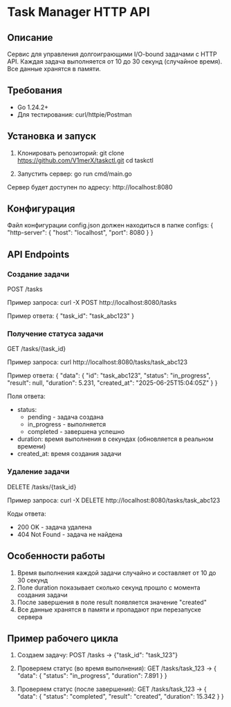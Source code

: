 # Task Manager HTTP API

## Описание
Сервис для управления долгоиграющими I/O-bound задачами с HTTP API. Каждая задача выполняется от 10 до 30 секунд (случайное время). Все данные хранятся в памяти.

## Требования
- Go 1.24.2+
- Для тестирования: curl/httpie/Postman

## Установка и запуск
1. Клонировать репозиторий:
git clone https://github.com/V1merX/taskctl.git
cd taskctl

2. Запустить сервер:
go run cmd/main.go

Сервер будет доступен по адресу: http://localhost:8080

## Конфигурация
Файл конфигурации config.json должен находиться в папке configs:
{
    "http-server": {
        "host": "localhost", 
        "port": 8080
    }
}

## API Endpoints

### Создание задачи
POST /tasks

Пример запроса:
curl -X POST http://localhost:8080/tasks

Пример ответа:
{
    "task_id": "task_abc123"
}

### Получение статуса задачи
GET /tasks/{task_id}

Пример запроса:
curl http://localhost:8080/tasks/task_abc123

Пример ответа:
{
    "data": {
        "id": "task_abc123",
        "status": "in_progress", 
        "result": null,
        "duration": 5.231,
        "created_at": "2025-06-25T15:04:05Z"
    }
}

Поля ответа:
- status:
  - pending - задача создана
  - in_progress - выполняется
  - completed - завершена успешно
- duration: время выполнения в секундах (обновляется в реальном времени)
- created_at: время создания задачи

### Удаление задачи
DELETE /tasks/{task_id}

Пример запроса: 
curl -X DELETE http://localhost:8080/tasks/task_abc123

Коды ответа:
- 200 OK - задача удалена
- 404 Not Found - задача не найдена

## Особенности работы
1. Время выполнения каждой задачи случайно и составляет от 10 до 30 секунд
2. Поле duration показывает сколько секунд прошло с момента создания задачи
3. После завершения в поле result появляется значение "created"
4. Все данные хранятся в памяти и пропадают при перезапуске сервера

## Пример рабочего цикла
1. Создаем задачу:
POST /tasks → {"task_id": "task_123"}

2. Проверяем статус (во время выполнения):
GET /tasks/task_123 → 
{
    "data": {
        "status": "in_progress",
        "duration": 7.891
    }
}

3. Проверяем статус (после завершения):
GET /tasks/task_123 → 
{
    "data": {
        "status": "completed",
        "result": "created", 
        "duration": 15.342
    }
}